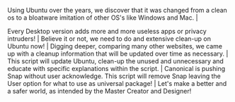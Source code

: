 Using Ubuntu over the years, we discover that it was changed from a clean os to a bloatware imitation of other OS's like Windows and Mac. | 

Every Desktop version adds more and more useless apps or privacy intruders! | 
Believe it or not, we need to do and extensive clean-up on Ubuntu now! | 
Digging deeper, comparing many other websites, we came up with a cleanup information that will be updated over time as necessary. | 
This script will update Ubuntu, clean-up the unused and unnecessary and educate with specific explanations within the script. | 
Canonical is pushing Snap without user acknowledge. This script will remove Snap leaving the User option for what to use as universal package!  | 
Let's make a better and a safer world, as intended by the Master Creator and Designer!
